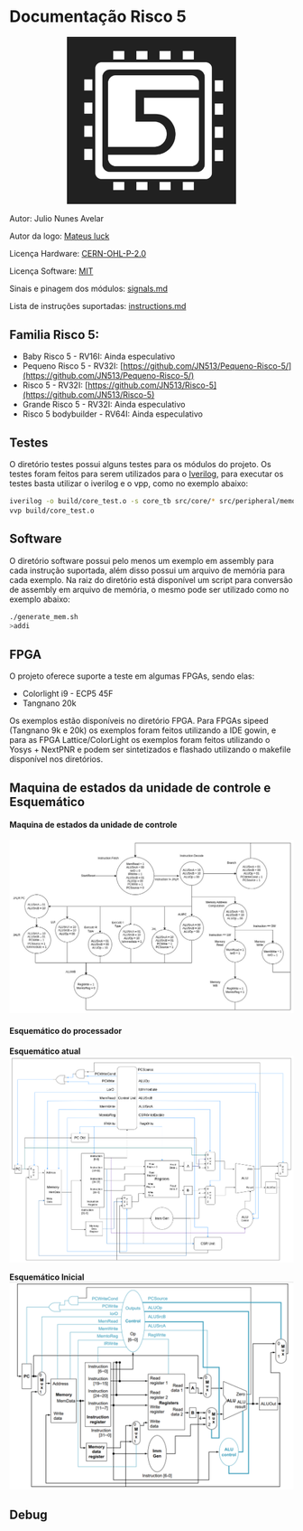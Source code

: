 # Documentação Risco 5

<p align="center">
<img src="docs/imgs/risco5.jpeg" alt="Logo do processador" width="300px">
</p>

Autor: Julio Nunes Avelar

Autor da logo: [Mateus luck](https://www.instagram.com/mateusluck/)

Licença Hardware: [CERN-OHL-P-2.0](https://github.com/JN513/Risco-5/blob/main/LICENSE)

Licença Software: [MIT](https://github.com/JN513/Risco-5/blob/main/software/LICENSE-MIT)

Sinais e pinagem dos módulos: [signals.md](signals.md)

Lista de instruções suportadas: [instructions.md](instructions.md)

## Familia Risco 5:

- Baby Risco 5 - RV16I: Ainda especulativo
- Pequeno Risco 5 - RV32I: [https://github.com/JN513/Pequeno-Risco-5/](https://github.com/JN513/Pequeno-Risco-5/)
- Risco 5 - RV32I: [https://github.com/JN513/Risco-5](https://github.com/JN513/Risco-5)
- Grande Risco 5 - RV32I: Ainda especulativo
- Risco 5 bodybuilder - RV64I: Ainda especulativo

## Testes

O diretório testes possui alguns testes para os módulos do projeto. Os testes foram feitos para serem utilizados para o [Iverilog](https://steveicarus.github.io/iverilog/), para executar os testes basta utilizar o iverilog e o vpp, como no exemplo abaixo:

```bash
iverilog -o build/core_test.o -s core_tb src/core/* src/peripheral/memory.v tests/core_test.v
vvp build/core_test.o
```

## Software

O diretório software possui pelo menos um exemplo em assembly para cada instrução suportada, além disso possui um arquivo de memória para cada exemplo. Na raiz do diretório está disponível um script para conversão de assembly em arquivo de memória, o mesmo pode ser utilizado como no exemplo abaixo:

```bash
./generate_mem.sh
>addi
```

## FPGA

O projeto oferece suporte a teste em algumas FPGAs, sendo elas:

- Colorlight i9 - ECP5 45F
- Tangnano 20k

Os exemplos estão disponíveis no diretório FPGA. Para FPGAs sipeed (Tangnano 9k e 20k) os exemplos foram feitos utilizando a IDE gowin, e para as FPGA Lattice/ColorLight os exemplos foram feitos utilizando o Yosys + NextPNR e podem ser sintetizados e flashado utilizando o makefile disponível nos diretórios.

## Maquina de estados da unidade de controle e Esquemático

#### Maquina de estados da unidade de controle

![Maquina de estados da unidade de controle](docs/imgs/risco5_state_machine.jpg)

#### Esquemático do processador

**Esquemático atual**
![Esquemático atual do processador](docs/imgs/risco5_datapath.png)

**Esquemático Inicial**
![Esquemático antigo do processador](docs/imgs/esquematico.png)

## Debug
